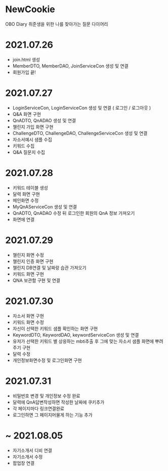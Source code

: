 # NewCookie
OBO Diary 취준생을 위한 나를 찾아가는 질문 다이어리

# 2021.07.26 
- join.html 생성
- MemberDTO, MemberDAO, JoinServiceCon 생성 및 연결
- 회원가입 끝!

# 2021.07.27
- LoginServiceCon, LoginServiceCon 생성 및 연결 ( 로그인 / 로그아웃 )
- Q&A 화면 구현
- QnADTO, QnADAO 생성 및 연결
- 챌린지 가입 화면 구현
- ChallengeDTO, ChallengeDAO, ChallengeServiceCon 생성 및 연결 
- 자소서예시 샘플 수집
- 키워드 수집
- Q&A 질문지 수집

# 2021.07.28 
- 키워드 테이블 생성
- 달력 화면 구현
- 메인화면 수정
- MyQnAServiceCon 생성 및 연결
- QnADTO, QnADAO 수정 뒤 로그인한 회원의 QnA 정보 가져오기
- 화면에 연결

# 2021.07.29
- 챌린지 화면 수정
- 챌린지 인증 화면 구현
- 챌린지 DB연결 및 날짜랑 습관 가져오기
- 키워드 화면 구현
- QNA 보관함 구현 및 연결

# 2021.07.30
- 자소서 화면 구현
- 키워드 화면 수정 
- 자신이 선택한 키워드 샘플 확인하는 화면 구현
- KeywordDTO, KeywordDAO, keywordServiceCon 생성 및 연결
- 유저가 선택한 키워드 별 상응하는 mbti추출 후 그에 맞는 자소서 샘플 화면에 뿌려주기 구현
- 달력 수정
- 개인정보화면수정 및 로그인화면 구현

# 2021.07.31
- 비밀번호 변경 및 개인정보 수정 완료
- 달력에 QnA답변작성하면 작성한 날짜에 쿠키추가 
- 각 페이지마다 링크연결완료
- 로그인하면 그 페이지머물게 하는 기능 추가

# ~ 2021.08.05
- 자기소개서 디비 연결
- 자기소개서 수정
- 팝업창 연결


